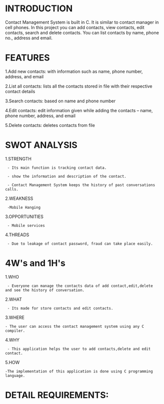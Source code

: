 # INTRODUCTION

Contact Management System is built in C. It is similar to contact manager in cell phones. In this project you can add contacts, view contacts, edit contacts, search and delete contacts. You can list contacts by name, phone no., address and email.

# FEATURES

1.Add new contacts: with information such as name, phone number, address, and email

2.List all contacts: lists all the contacts stored in file with their respective contact details

3.Search contacts: based on name and phone number

4.Edit contacts: edit information given while adding the contacts – name, phone number, address, and email

5.Delete contacts: deletes contacts from file

# SWOT ANALYSIS

1.STRENGTH

     - Its main function is tracking contact data.

     - show the information and description of the contact.

     - Contact Management System keeps the history of past conversations calls.

2.WEAKNESS  
    
     -Mobile Hanging

3.OPPORTUNITIES

     - Mobile services

4.THREADS

     - Due to leakage of contact password, fraud can take place easily.

# 4W's and 1H's     

1.WHO
  
     - Everyone can manage the contacts data of add contact,edit,delete and see the history of conversation.

2.WHAT

     - Its made for store contacts and edit contacts. 

3.WHERE

    - The user can access the contact management system using any C compiler.  

4.WHY 

     - This application helps the user to add contacts,delete and edit contact.

5.HOW

    -The implementation of this application is done using C programming language.


# DETAIL REQUIREMENTS:                 



        